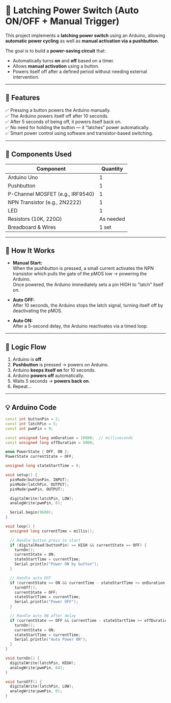 # 🔌 Latching Power Switch (Auto ON/OFF + Manual Trigger)

This project implements a **latching power switch** using an Arduino, allowing **automatic power cycling** as well as **manual activation via a pushbutton**.

The goal is to build a **power-saving circuit** that:
- Automatically turns **on** and **off** based on a timer.
- Allows **manual activation** using a button.
- Powers itself off after a defined period without needing external intervention.

---

## 🚀 Features

✅ Pressing a button powers the Arduino manually.  
✅ The Arduino powers itself off after 10 seconds.  
✅ After 5 seconds of being off, it powers itself back on.  
✅ No need for holding the button — it "latches" power automatically.  
✅ Smart power control using software and transistor-based switching.

---

## 🧰 Components Used

| Component              | Quantity |
|------------------------|----------|
| Arduino Uno            | 1        |
| Pushbutton             | 1        |
| P-Channel MOSFET (e.g., IRF9540) | 1 |
| NPN Transistor (e.g., 2N2222)    | 1 |
| LED                    | 1        |
| Resistors (10K, 220Ω)  | As needed |
| Breadboard & Wires     | 1 set    |

---

## 🔌 How It Works

- **Manual Start:**  
  When the pushbutton is pressed, a small current activates the NPN transistor which pulls the gate of the pMOS low → powering the Arduino.  
  Once powered, the Arduino immediately sets a pin HIGH to "latch" itself on.

- **Auto OFF:**  
  After 10 seconds, the Arduino stops the latch signal, turning itself off by deactivating the pMOS.

- **Auto ON:**  
  After a 5-second delay, the Arduino reactivates via a timed loop.

---

## 🧠 Logic Flow

1. Arduino is **off**.
2. **Pushbutton** is pressed → powers on Arduino.
3. Arduino **keeps itself on** for 10 seconds.
4. Arduino **powers off** automatically.
5. Waits 5 seconds → **powers back on**.
6. Repeat...

---

## 💡 Arduino Code 

```cpp
const int buttonPin = 2;
const int latchPin = 5;
const int pwmPin = 9;

const unsigned long onDuration = 10000;  // milliseconds
const unsigned long offDuration = 5000;

enum PowerState { OFF, ON };
PowerState currentState = OFF;

unsigned long stateStartTime = 0;

void setup() {
  pinMode(buttonPin, INPUT);
  pinMode(latchPin, OUTPUT);
  pinMode(pwmPin, OUTPUT);

  digitalWrite(latchPin, LOW);
  analogWrite(pwmPin, 0);

  Serial.begin(9600);
}

void loop() {
  unsigned long currentTime = millis();

  // Handle button press to start
  if (digitalRead(buttonPin) == HIGH && currentState == OFF) {
    turnOn();
    currentState = ON;
    stateStartTime = currentTime;
    Serial.println("Power ON by button");
  }

  // Handle auto OFF
  if (currentState == ON && currentTime - stateStartTime >= onDuration) {
    turnOff();
    currentState = OFF;
    stateStartTime = currentTime;
    Serial.println("Power OFF");
  }

  // Handle auto ON after delay
  if (currentState == OFF && currentTime - stateStartTime >= offDuration) {
    turnOn();
    currentState = ON;
    stateStartTime = currentTime;
    Serial.println("Auto Power ON");
  }
}

void turnOn() {
  digitalWrite(latchPin, HIGH);
  analogWrite(pwmPin, 64);
}

void turnOff() {
  digitalWrite(latchPin, LOW);
  analogWrite(pwmPin, 0);
}
